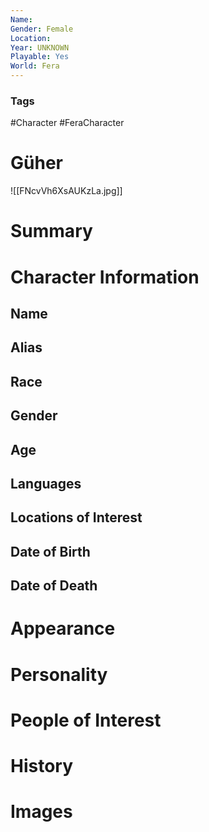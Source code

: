 ```yaml
---
Name: 
Gender: Female
Location: 
Year: UNKNOWN
Playable: Yes
World: Fera
---
```


### Tags
#Character #FeraCharacter 

# Güher
![[FNcvVh6XsAUKzLa.jpg]]

# Summary


# Character Information

## Name

## Alias

## Race

## Gender

## Age

## Languages

## Locations of Interest

## Date of Birth

## Date of Death

# Appearance

# Personality

# People of Interest

# History

# Images
